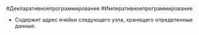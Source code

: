 #Декларативноепрограммирование #Императивноепрограммирование 

* Содержит адрес ячейки следующего узла, хранящего определенные данные.
